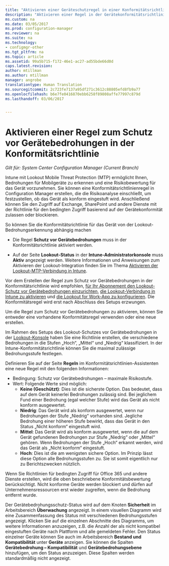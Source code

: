```yaml
---
title: "Aktivieren einer Geräteschutzregel in einer Konformitätsrichtlinie | Microsoft-Dokumentation"
description: "Aktivieren einer Regel in der Gerätekonformitätsrichtlinie zum Schutz von Mobilgeräten vor Bedrohungen."
ms.custom: na
ms.date: 03/05/2017
ms.prod: configuration-manager
ms.reviewer: na
ms.suite: na
ms.technology:
- configmgr-other
ms.tgt_pltfrm: na
ms.topic: article
ms.assetid: 99a5b715-f172-46e1-ac27-ad55bde66d0d
caps.latest.revision: 
author: mtillman
ms.author: mtillman
manager: angrobe
translationtype: Human Translation
ms.sourcegitcommit: 2c723fe7137a95df271c3612c88805efd8fb9a77
ms.openlocfilehash: b6e7fe0416870ebb6258f89808affe77997c879d
ms.lasthandoff: 03/06/2017


---
```

# <a name="enable-device-threat-protection-rule-in-the-compliance-policy"></a>Aktivieren einer Regel zum Schutz vor Gerätebedrohungen in der Konformitätsrichtlinie

*Gilt für: System Center Configuration Manager (Current Branch)*

Intune mit Lookout Mobile Threat Protection (MTP) ermöglicht Ihnen, Bedrohungen für Mobilgeräte zu erkennen und eine Risikobewertung für das Gerät vorzunehmen. Sie können eine Konformitätsrichtlinienregel in Configuration Manager erstellen, die die Risikoanalyse einschließt, um festzustellen, ob das Gerät als konform eingestuft wird. Anschließend können Sie den Zugriff auf Exchange, SharePoint und andere Dienste mit der Richtlinie für den bedingten Zugriff basierend auf der Gerätekonformität zulassen oder blockieren.

So können Sie die Konformitätsrichtlinie für das Gerät von der Lookout-Bedrohungserkennung abhängig machen

* Die Regel **Schutz vor Gerätebedrohungen** muss in der Konformitätsrichtlinie aktiviert werden.

* Auf der Seite **Lookout-Status** in der **Intune-Administratorkonsole** muss **Aktiv** angezeigt werden. Weitere Informationen und Anweisungen zum Aktivieren der Lookout-Integration finden Sie im Thema [Aktivieren der Lookout-MTP-Verbindung in Intune](enable-lookout-connection-in-intune.md).


Vor dem Erstellen der Regel zum Schutz vor Gerätebedrohungen in der Konformitätsrichtlinie wird empfohlen, [für Ihr Abonnement den Lookout-Schutz vor Gerätebedrohungen einzurichten](set-up-your-subscription-with-lookout.md), [die Lookout-Verbindung in Intune zu aktivieren](enable-lookout-connection-in-intune.md) und [die Lookout for Work-App zu konfigurieren](configure-and-deploy-lookout-for-work-apps.md). Die Konformitätsregel wird erst nach Abschluss des Setups erzwungen.

Um die Regel zum Schutz vor Gerätebedrohungen zu aktivieren, können Sie entweder eine vorhandene Konformitätsregel verwenden oder eine neue erstellen.

Im Rahmen des Setups des Lookout-Schutzes vor Gerätebedrohungen in der [Lookout-Konsole](https://aad.lookout.com) haben Sie eine Richtlinie erstellen, die verschiedene Bedrohungen in die Stufen „Hoch“, „Mittel“ und „Niedrig“ klassifiziert. In der Intune-Konformitätsrichtlinie können Sie die maximal zulässige Bedrohungsstufe festlegen.

Definieren Sie auf der Seite **Regeln** im Konformitätsrichtlinien-Assistenten eine neue Regel mit den folgenden Informationen:
  * Bedingung: Schutz vor Gerätebedrohungen – maximale Risikostufe.
  * Wert: Folgende Werte sind möglich:
    * **Keine (Geschützt)**: Dies ist die sicherste Option. Das bedeutet, dass auf dem Gerät keinerlei Bedrohungen zulässig sind. Bei jeglichem Fund einer Bedrohung (egal welcher Stufe) wird das Gerät als nicht konform ausgewertet.
    * **Niedrig**: Das Gerät wird als konform ausgewertet, wenn nur Bedrohungen der Stufe „Niedrig“ vorhanden sind. Jegliche Bedrohung einer höheren Stufe bewirkt, dass das Gerät in den Status „Nicht konform“ eingestuft wird.
    * **Mittel**: Das Gerät wird als konform ausgewertet, wenn die auf dem Gerät gefundenen Bedrohungen zur Stufe „Niedrig“ oder „Mittel“ gehören. Wenn Bedrohungen der Stufe „Hoch“ erkannt werden, wird das Gerät als „Nicht konform“ eingestuft.
    * **Hoch**: Dies ist die am wenigsten sichere Option. Im Prinzip lässt diese Option alle Bedrohungsstufen zu. Sie ist somit eigentlich nur zu Berichtszwecken nützlich.

Wenn Sie Richtlinien für bedingten Zugriff für Office 365 und andere Dienste erstellen, wird die oben beschriebene Konformitätsbewertung berücksichtigt. Nicht konforme Geräte werden blockiert und dürfen auf Unternehmensressourcen erst wieder zugreifen, wenn die Bedrohung entfernt wurde.

Der Gerätebedrohungsschutz-Status wird auf dem Knoten **Sicherheit** im Arbeitsbereich **Überwachung** angezeigt.
In einem visuellen Diagramm wird eine Zusammenfassung des Status mit verschiedenen Bedrohungsstufen angezeigt. Klicken Sie auf die einzelnen Abschnitte des Diagramms, um weitere Informationen anzuzeigen, z.B. die Anzahl der als nicht kompatibel eingestuften Geräte nach Plattform und alle gemeldeten Fehler.
Den Status einzelner Geräte können Sie auch im Arbeitsbereich **Bestand und Kompatibilität** unter **Geräte** anzeigen.  Sie können die Spalten **Gerätebedrohung – Kompatibilität** und **Gerätebedrohungsebene** hinzufügen, um den Status anzuzeigen.  Diese Spalten werden standardmäßig nicht angezeigt.

